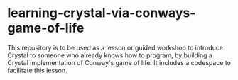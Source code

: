 # learning-crystal-via-conways-game-of-life
This repository is to be used as a lesson or guided workshop to introduce Crystal to someone who already knows how to program, by building a Crystal implementation of Conway's game of life. It includes a codespace to facilitate this lesson. 
